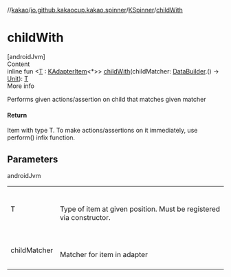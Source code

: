 //[kakao](../../../index.md)/[io.github.kakaocup.kakao.spinner](../index.md)/[KSpinner](index.md)/[childWith](child-with.md)



# childWith  
[androidJvm]  
Content  
inline fun <[T](child-with.md) : [KAdapterItem](../../io.github.kakaocup.kakao.list/-k-adapter-item/index.md)<*>> [childWith](child-with.md)(childMatcher: [DataBuilder](../../io.github.kakaocup.kakao.list/-data-builder/index.md).() -> [Unit](https://kotlinlang.org/api/latest/jvm/stdlib/kotlin/-unit/index.html)): [T](child-with.md)  
More info  


Performs given actions/assertion on child that matches given matcher



#### Return  


Item with type T. To make actions/assertions on it immediately, use perform() infix function.



## Parameters  
  
androidJvm  
  
| | |
|---|---|
| <a name="io.github.kakaocup.kakao.spinner/KSpinner/childWith/#kotlin.Function1[io.github.kakaocup.kakao.list.DataBuilder,kotlin.Unit]/PointingToDeclaration/"></a>T| <a name="io.github.kakaocup.kakao.spinner/KSpinner/childWith/#kotlin.Function1[io.github.kakaocup.kakao.list.DataBuilder,kotlin.Unit]/PointingToDeclaration/"></a><br><br>Type of item at given position. Must be registered via constructor.<br><br>|
| <a name="io.github.kakaocup.kakao.spinner/KSpinner/childWith/#kotlin.Function1[io.github.kakaocup.kakao.list.DataBuilder,kotlin.Unit]/PointingToDeclaration/"></a>childMatcher| <a name="io.github.kakaocup.kakao.spinner/KSpinner/childWith/#kotlin.Function1[io.github.kakaocup.kakao.list.DataBuilder,kotlin.Unit]/PointingToDeclaration/"></a><br><br>Matcher for item in adapter<br><br>|
  
  



